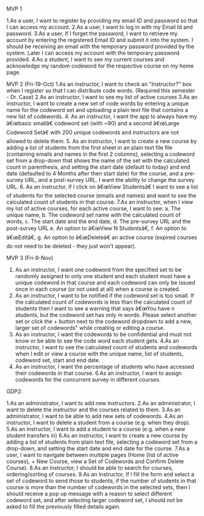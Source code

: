 MVP 1

1.As a user, I want to register by providing my email ID and password so that I can access my account.
2.As a user, I want to log in with my Email Id and password.
3.As a user, if I forget the password, I want to retrieve my account by entering the registered Email ID and submit it into the system. I should be receiving an email with the temporary password provided by the system. Later I can access my account with the temporary password provided.
4.As a student, I want to see my current courses and acknowledge my random codeword for the respective course on my home page.

MVP 2 (Fri-19-Oct)
1.As an instructor, I want to check an "Instructor?" box when I register so that I can distribute code words. (Required this semester - Dr. Case)
2.As an instructor, I want to see my list of active courses
3.As an instructor, I want to create a new set of code words by entering a unique name for the codeword set and uploading a plain text file that contains a new list of codewords.
4. As an instructor, I want the app to always have my â€œbasic smallâ€ codeword set (with ~90) and a second â€œLarge Codeword Setâ€ with 200 unique codewords and instructors are not allowed to delete them.
5. As an instructor, I want to create a new course by adding a list of students from the first sheet in an plain text file file (containing emails and names in the first 2 columns), selecting a codeword set from a drop-down that shows the name of the set with the calculated count in parenthesis, and setting the start date (default to today) and end date (defaulted to 4 Months after then start date) for the course, and a pre-survey URL, and a post-survey URL. I want the ability to change the survey URL.
6. As an instructor, if I click on â€œView Studentsâ€ I want to see a list of students for the selected course (emails and names) and want to see the calculated count of students in that course.
7.As an instructor, when I view my list of active courses, for each active course, I want to see:
    a. The unique name,
    b. The codeword set name with the calculated count of words,
    c. The start date and the end date,
    d. The pre-survey URL and the post-survey URL
    e. An option to â€œView N Studentsâ€,
    f. An option to â€œEditâ€,
    g. An option to â€œDeleteâ€ an active course (expired courses do not need to be deleted - they just won't appear). 

MVP 3 (Fri-9-Nov)

1. As an instructor, I want one codeword from the specified set to be randomly assigned to only one student and each student must have a unique codeword in that course and each codeword can only be issued once in each course (or not used at all) when a course is created.
2. As an instructor, I want to be notified if the codeword set is too small. If the calculated count of codewords is less than the calculated count of students then I want to see a warning that says â€œYou have n students, but the codeword set has only m words. Please select another set or click the + button next to the codeword dropdown to add a new, larger set of codewords" while creating or editing a course.
3. As an instructor, I want the codewords to be confidential and must not know or be able to see the code word each student gets.
4.As an instructor, I want to see the calculated count of students and codewords when I edit or view a course with the unique name, list of students, codeword set, start and end date. 
5. As an instructor, I want the percentage of students who have accessed their codewords in that course.
6.As an instructor, I want to assign codewords for the concurrent survey in different courses.

GDP2:

1.As an administrator, I want to add new instructors.
2.As an administrator, I want to delete the instructor and the courses related to them.
3.As an administrator, I want to be able to add new sets of codewords.
4.As an instructor, I want to delete a student from a course (e.g. when they drop). 
5.As an instructor, I want to add a student to a course (e.g. when a new student transfers in)
6.As an instructor, I want to create a new course by adding a list of students from plain text file, selecting a codeword set from a drop-down, and setting the start date and end date for the course. 
7.As a user, I want to navigate between multiple pages (Home (list of active courses), + New Course, view a Set of Codewords and Confirm Delete Course).
8.As an instructor, I should be able to search for courses, ordering/sorting of courses.
9.As an Instructor, If I fill the form and select a set of codeword to send those to students, if the number of students in that course is more than the number of codewords in the selected sets, then I should receive a pop up message with a reason to select different codeword set, and after selecting larger codeword set, I should not be asked to fill the previously filled details again.
